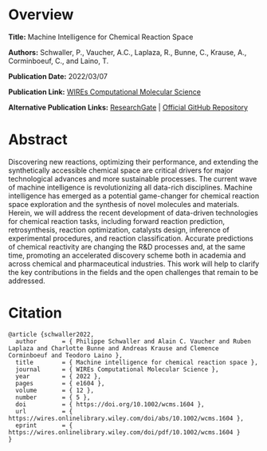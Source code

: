 # Overview
**Title:**
Machine Intelligence for Chemical Reaction Space

**Authors:**
Schwaller, P., Vaucher, A.C., Laplaza, R., Bunne, C., Krause, A., Corminboeuf, C., and Laino, T.

**Publication Date:**
2022/03/07

**Publication Link:**
[WIREs Computational Molecular Science](https://wires.onlinelibrary.wiley.com/doi/10.1002/wcms.1604)

**Alternative Publication Links:**
[ResearchGate](https://www.researchgate.net/publication/359023755_Retrosynthetic_reaction_pathway_prediction_through_neural_machine_translation_of_atomic_environments) |
[Official GitHub Repository](https://github.com/knu-lcbc/RetroTRAE)


# Abstract
Discovering new reactions, optimizing their performance, and extending the synthetically accessible chemical space are critical drivers for major technological advances and more sustainable processes. 
The current wave of machine intelligence is revolutionizing all data-rich disciplines. 
Machine intelligence has emerged as a potential game-changer for chemical reaction space exploration and the synthesis of novel molecules and materials. Herein, we will address the recent development of data-driven technologies for chemical reaction tasks, including forward reaction prediction, retrosynthesis, reaction optimization, catalysts design, inference of experimental procedures, and reaction classification. 
Accurate predictions of chemical reactivity are changing the R&D processes and, at the same time, promoting an accelerated discovery scheme both in academia and across chemical and pharmaceutical industries. 
This work will help to clarify the key contributions in the fields and the open challenges that remain to be addressed.


# Citation
```
@article {schwaller2022,
  author       = { Philippe Schwaller and Alain C. Vaucher and Ruben Laplaza and Charlotte Bunne and Andreas Krause and Clemence Corminboeuf and Teodoro Laino },
  title        = { Machine intelligence for chemical reaction space },
  journal      = { WIREs Computational Molecular Science },
  year         = { 2022 },
  pages        = { e1604 },
  volume       = { 12 },
  number       = { 5 },
  doi          = { https://doi.org/10.1002/wcms.1604 },
  url          = { https://wires.onlinelibrary.wiley.com/doi/abs/10.1002/wcms.1604 },
  eprint       = { https://wires.onlinelibrary.wiley.com/doi/pdf/10.1002/wcms.1604 }
}
```
